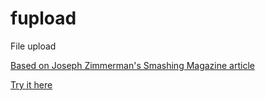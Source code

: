 # fupload
File upload

[Based on Joseph Zimmerman's Smashing Magazine article](https://www.smashingmagazine.com/2018/01/drag-drop-file-uploader-vanilla-js/)

[Try it here](./index.html)
